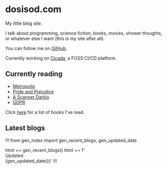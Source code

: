 # dosisod.com

My little blog site.

I talk about programming, science fiction, books, movies, shower
thoughts, or whatever else I want (this is my site after all).

You can follow me on [GitHub](https://github.com/dosisod).

Currently working on [Cicada](https://cicada.sh), a FOSS CI/CD platform.

## Currently reading

* [Metropolis](https://standardebooks.org/ebooks/thea-von-harbou/metropolis/the-readers-library/text/single-page)
* [Pride and Prejudice](https://standardebooks.org/ebooks/jane-austen/pride-and-prejudice/text/single-page)
* [A Scanner Darkly](https://www.harpercollins.com/products/a-scanner-darkly-philip-k-dick)
* [GDPR](https://gdpr-info.eu)

Click [here](/blog/finished-books.html) for a list of books I've read.

## Latest blogs

!!!
from gen_index import gen_recent_blogs, gen_updated_date

html += gen_recent_blogs()
html += f'<br><span class="gray">Updated {gen_updated_date()}</span>'
!!!


<style>.gray { white-space: pre-wrap; }</style>
